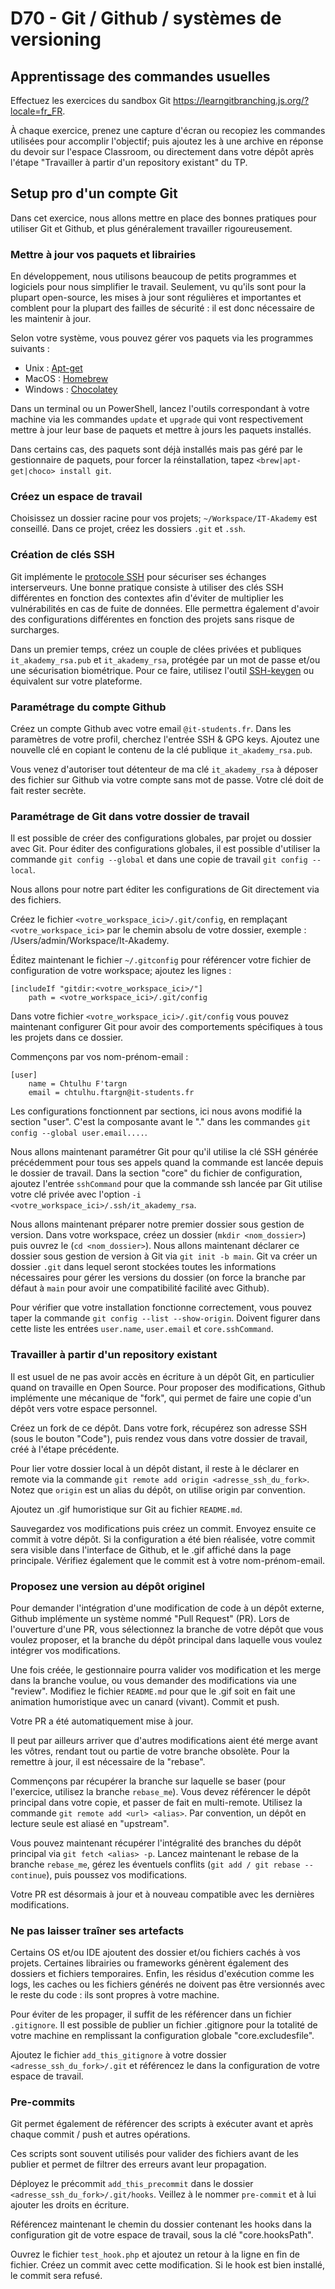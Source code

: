 # D70 - Git / Github / systèmes de versioning

## Apprentissage des commandes usuelles

Effectuez les exercices du sandbox Git https://learngitbranching.js.org/?locale=fr_FR.

À chaque exercice, prenez une capture d'écran ou recopiez les commandes utilisées pour accomplir l'objectif; puis ajoutez les à une archive en réponse du devoir sur l'espace Classroom, ou directement dans votre dépôt après l'étape "Travailler à partir d'un repository existant" du TP.

## Setup pro d'un compte Git

Dans cet exercice, nous allons mettre en place des bonnes pratiques pour utiliser Git et Github, et plus généralement travailler rigoureusement.

### Mettre à jour vos paquets et librairies

En développement, nous utilisons beaucoup de petits programmes et logiciels pour nous simplifier le travail. Seulement, vu qu'ils sont pour la plupart open-source, les mises à jour sont régulières et importantes et comblent pour la plupart des failles de sécurité : il est donc nécessaire de les maintenir à jour.

Selon votre système, vous pouvez gérer vos paquets via les programmes suivants :
  - Unix : [Apt-get](https://doc.ubuntu-fr.org/apt)
  - MacOS : [Homebrew](https://brew.sh/)
  - Windows : [Chocolatey](https://docs.chocolatey.org/en-us/getting-started)

Dans un terminal ou un PowerShell, lancez l'outils correspondant à votre machine via les commandes ```update``` et ```upgrade``` qui vont respectivement mettre à jour leur base de paquets et mettre à jours les paquets installés.

Dans certains cas, des paquets sont déjà installés mais pas géré par le gestionnaire de paquets, pour forcer la réinstallation, tapez ```<brew|apt-get|choco> install git```.

### Créez un espace de travail

Choisissez un dossier racine pour vos projets; ```~/Workspace/IT-Akademy``` est conseillé.
Dans ce projet, créez les dossiers ```.git``` et ```.ssh```.

### Création de clés SSH

Git implémente le [protocole SSH](https://www.ssh.com/academy/ssh/openssh#ssh-key-management) pour sécuriser ses échanges interserveurs.
Une bonne pratique consiste à utiliser des clés SSH différentes en fonction des contextes afin d'éviter de multiplier les vulnérabilités en cas de fuite de données. Elle permettra également d'avoir des configurations différentes en fonction des projets sans risque de surcharges.

Dans un premier temps, créez un couple de clées privées et publiques ```it_akademy_rsa.pub``` et ```it_akademy_rsa```, protégée par un mot de passe et/ou une sécurisation biométrique.
Pour ce faire, utilisez l'outil [SSH-keygen](https://www.ssh.com/academy/ssh/keygen) ou équivalent sur votre plateforme.

### Paramétrage du compte Github

Créez un compte Github avec votre email ```@it-students.fr```.
Dans les paramètres de votre profil, cherchez l'entrée SSH & GPG keys. Ajoutez une nouvelle clé en copiant le contenu de la clé publique ```it_akademy_rsa.pub```.

Vous venez d'autoriser tout détenteur de ma clé ```it_akademy_rsa``` à déposer des fichier sur Github via votre compte sans mot de passe. Votre clé doit de fait rester secrète.

### Paramétrage de Git dans votre dossier de travail

Il est possible de créer des configurations globales, par projet ou dossier avec Git. Pour éditer des configurations globales, il est possible d'utiliser la commande ```git config --global``` et dans une copie de travail ```git config --local```.

Nous allons pour notre part éditer les configurations de Git directement via des fichiers.

Créez le fichier ```<votre_workspace_ici>/.git/config```, en remplaçant ```<votre_workspace_ici>``` par le chemin absolu de votre dossier, exemple : /Users/admin/Workspace/It-Akademy.

Éditez maintenant le fichier ```~/.gitconfig``` pour référencer votre fichier de configuration de votre workspace; ajoutez les lignes :
```
[includeIf "gitdir:<votre_workspace_ici>/"]
    path = <votre_workspace_ici>/.git/config
```

Dans votre fichier ```<votre_workspace_ici>/.git/config``` vous pouvez maintenant configurer Git pour avoir des comportements spécifiques à tous les projets dans ce dossier.

Commençons par vos nom-prénom-email :
```
[user]
    name = Chtulhu F'targn
    email = chtulhu.ftargn@it-students.fr
```

Les configurations fonctionnent par sections, ici nous avons modifié la section "user". C'est la composante avant le "." dans les commandes ```git config --global user.email....```.

Nous allons maintenant paramétrer Git pour qu'il utilise la clé SSH générée précédemment pour tous ses appels quand la commande est lancée depuis le dossier de travail.
Dans la section "core" du fichier de configuration, ajoutez l'entrée ```sshCommand``` pour que la commande ssh lancée par Git utilise votre clé privée avec l'option ```-i <votre_workspace_ici>/.ssh/it_akademy_rsa```.

Nous allons maintenant préparer notre premier dossier sous gestion de version.
Dans votre workspace, créez un dossier (`mkdir <nom_dossier>`) puis ouvrez le (`cd <nom_dossier>`).
Nous allons maintenant déclarer ce dossier sous gestion de version à Git via `git init -b main`. Git va créer un dossier `.git` dans lequel seront stockées toutes les informations nécessaires pour gérer les versions du dossier (on force la branche par défaut à `main` pour avoir une compatibilité facilité avec Github).

Pour vérifier que votre installation fonctionne correctement, vous pouvez taper la commande ```git config --list --show-origin```. Doivent figurer dans cette liste les entrées `user.name`, `user.email` et `core.sshCommand`.

### Travailler à partir d'un repository existant

Il est usuel de ne pas avoir accès en écriture à un dépôt Git, en particulier quand on travaille en Open Source. Pour proposer des modifications, Github implémente une mécanique de "fork", qui permet de faire une copie d'un dépôt vers votre espace personnel.

Créez un fork de ce dépôt.
Dans votre fork, récupérez son adresse SSH (sous le bouton "Code"), puis rendez vous dans votre dossier de travail, créé à l'étape précédente.

Pour lier votre dossier local à un dépôt distant, il reste à le déclarer en remote via la commande ```git remote add origin <adresse_ssh_du_fork>```. Notez que `origin` est un alias du dépôt, on utilise origin par convention.

Ajoutez un .gif humoristique sur Git au fichier ```README.md```.

Sauvegardez vos modifications puis créez un commit. Envoyez ensuite ce commit à votre dépôt. Si la configuration a été bien réalisée, votre commit sera visible dans l'interface de Github, et le .gif affiché dans la page principale.
Vérifiez également que le commit est à votre nom-prénom-email.


### Proposez une version au dépôt originel

Pour demander l'intégration d'une modification de code à un dépôt externe, Github implémente un système nommé "Pull Request" (PR). Lors de l'ouverture d'une PR, vous sélectionnez la branche de votre dépôt que vous voulez proposer, et la branche du dépôt principal dans laquelle vous voulez intégrer vos modifications.

Une fois créée, le gestionnaire pourra valider vos modification et les merge dans la branche voulue, ou vous demander des modifications via une "review". Modifiez le fichier ```README.md``` pour que le .gif soit en fait une animation humoristique avec un canard (vivant). Commit et push.

Votre PR a été automatiquement mise à jour.

Il peut par ailleurs arriver que d'autres modifications aient été merge avant les vôtres, rendant tout ou partie de votre branche obsolète. Pour la remettre à jour, il est nécessaire de la "rebase".

Commençons par récupérer la branche sur laquelle se baser (pour l'exercice, utilisez la branche ```rebase_me```).
Vous devez référencer le dépôt principal dans votre copie, et passer de fait en multi-remote. Utilisez la commande ```git remote add <url> <alias>```. Par convention, un dépôt en lecture seule est aliasé en "upstream".

Vous pouvez maintenant récupérer l'intégralité des branches du dépôt principal via ```git fetch <alias> -p```. Lancez maintenant le rebase de la branche ```rebase_me```, gérez les éventuels conflits (```git add / git rebase --continue```), puis poussez vos modifications.

Votre PR est désormais à jour et à nouveau compatible avec les dernières modifications.

### Ne pas laisser traîner ses artefacts

Certains OS et/ou IDE ajoutent des dossier et/ou fichiers cachés à vos projets. Certaines librairies ou frameworks génèrent également des dossiers et fichiers temporaires.
Enfin, les résidus d'exécution comme les logs, les caches ou les fichiers générés ne doivent pas être versionnés avec le reste du code : ils sont propres à votre machine.

Pour éviter de les propager, il suffit de les référencer dans un fichier ```.gitignore```. Il est possible de publier un fichier .gitignore pour la totalité de votre machine en remplissant la configuration globale "core.excludesfile".

Ajoutez le fichier ```add_this_gitignore``` à votre dossier ```<adresse_ssh_du_fork>/.git``` et référencez le dans la configuration de votre espace de travail.

### Pre-commits

Git permet également de référencer des scripts à exécuter avant et après chaque commit / push et autres opérations.

Ces scripts sont souvent utilisés pour valider des fichiers avant de les publier et permet de filtrer des erreurs avant leur propagation.

Déployez le précommit ```add_this_precommit``` dans le dossier ```<adresse_ssh_du_fork>/.git/hooks```. Veillez à le nommer ```pre-commit``` et à lui ajouter les droits en écriture.

Référencez maintenant le chemin du dossier contenant les hooks dans la configuration git de votre espace de travail, sous la clé "core.hooksPath".

Ouvrez le fichier ```test_hook.php``` et ajoutez un retour à la ligne en fin de fichier. Créez un commit avec cette modification. Si le hook est bien installé, le commit sera refusé.
